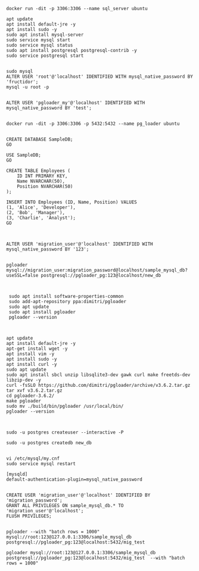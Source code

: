     docker run -dit -p 3306:3306 --name sql_server ubuntu

    apt update
    apt install default-jre -y
    apt install sudo -y
    sudo apt install mysql-server
    sudo service mysql start
    sudo service mysql status
    sudo apt install postgresql postgresql-contrib -y
    sudo service postgresql start

    
    sudo mysql
    ALTER USER 'root'@'localhost' IDENTIFIED WITH mysql_native_password BY 'fructidor';
    mysql -u root -p
    
    
    ALTER USER 'pgloader_my'@'localhost' IDENTIFIED WITH mysql_native_password BY 'test';
    
    
    docker run -dit -p 3306:3306 -p 5432:5432 --name pg_loader ubuntu
    
    
    CREATE DATABASE SampleDB;
    GO
    
    USE SampleDB;
    GO
    
    CREATE TABLE Employees (
        ID INT PRIMARY KEY,
        Name NVARCHAR(50),
        Position NVARCHAR(50)
    );
    
    INSERT INTO Employees (ID, Name, Position) VALUES
    (1, 'Alice', 'Developer'),
    (2, 'Bob', 'Manager'),
    (3, 'Charlie', 'Analyst');
    GO
    
    
    
    ALTER USER 'migration_user'@'localhost' IDENTIFIED WITH mysql_native_password BY '123';
    
    
    pgloader mysql://migration_user:migration_password@localhost/sample_mysql_db?useSSL=false postgresql://pgloader_pg:123@localhost/new_db
    
    
    
     sudo apt install software-properties-common
     sudo add-apt-repository ppa:dimitri/pgloader
     sudo apt update
     sudo apt install pgloader
     pgloader --version
    
    
    
    apt update
    apt install default-jre -y
    apt-get install wget -y
    apt install vim -y
    apt install sudo -y
    apt install curl -y
    sudo apt update
    sudo apt install sbcl unzip libsqlite3-dev gawk curl make freetds-dev libzip-dev -y
    curl -fsSLO https://github.com/dimitri/pgloader/archive/v3.6.2.tar.gz
    tar xvf v3.6.2.tar.gz
    cd pgloader-3.6.2/
    make pgloader
    sudo mv ./build/bin/pgloader /usr/local/bin/
    pgloader --version
    
    
    
    sudo -u postgres createuser --interactive -P
    
    sudo -u postgres createdb new_db
    
    
    vi /etc/mysql/my.cnf
    sudo service mysql restart
    
    [mysqld]
    default-authentication-plugin=mysql_native_password
    
    
    CREATE USER 'migration_user'@'localhost' IDENTIFIED BY 'migration_password';
    GRANT ALL PRIVILEGES ON sample_mysql_db.* TO 'migration_user'@'localhost';
    FLUSH PRIVILEGES;
    
     
    pgloader --with "batch rows = 1000" mysql://root:123@127.0.0.1:3306/sample_mysql_db postgresql://pgloader_pg:123@localhost:5432/mig_test
    
    pgloader mysql://root:123@127.0.0.1:3306/sample_mysql_db postgresql://pgloader_pg:123@localhost:5432/mig_test  --with "batch rows = 1000"
